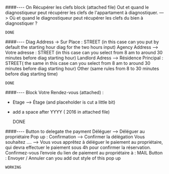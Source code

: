 ####----
On Récupérer les clefs block (attached file)
Out et quand le diagnostiqueur peut récupérer
les clefs de l'appartament à diagnostiquer.
—>
Où et quand le diagnostiqueur peut récupérer les clefs du bien à diagnostiquer ?

    DONE

####----
Diag Address ->  Sur Place : STREET         (in this case can you put by default the starting hour diag for the two hours input)
Agency Address —>   Votre adresse : STREET     (in this case can you select from 8 am to around 30 minutes before diag starting hour)
Landlord Adress —> Résidence Principal : STREET( the same in this case can you select from 8 am to around 30 minutes before diag starting hour)
Other (same rules from 8 to 30 minutes before diag starting time)

    DONE

####----
Block Votre Rendez-vous (attached) : 
- Etage —> Étage  (and placeholder is cut a little bit)
- add a space after YYYY ( 2016 in attached file)

    DONE

####----
Button to delegate the payment
Déléguer —> Déléguer au propriétaire
Pop up : 
Confirmation —> Confirmer la délégation
Vous souhaitez …. 
—>
Vous vous apprêtez à déléguer le paiement au propriétaire, qui devra effectuer le paiement sous 4h pour confirmer la réservation.
Confirmez-vous l’envoie du lien de paiement au propriétaire à : MAIL
Button : Envoyer   /    Annuler   can you add out style of this pop up

    WORKING
    
